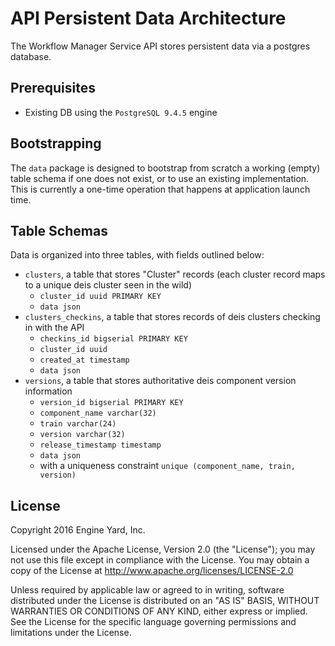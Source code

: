# API Persistent Data Architecture

The Workflow Manager Service API stores persistent data via a postgres database.

## Prerequisites

* Existing DB using the `PostgreSQL 9.4.5` engine

## Bootstrapping

The `data` package is designed to bootstrap from scratch a working (empty) table schema if one does not exist, or to use an existing implementation. This is currently a one-time operation that happens at application launch time.

## Table Schemas

Data is organized into three tables, with fields outlined below:

* `clusters`, a table that stores "Cluster" records (each cluster record maps to a unique deis cluster seen in the wild)
  * `cluster_id uuid PRIMARY KEY`
  * `data json`
* `clusters_checkins`, a table that stores records of deis clusters checking in with the API
  * `checkins_id bigserial PRIMARY KEY`
  * `cluster_id uuid`
  * `created_at timestamp`
  * `data json`
* `versions`, a table that stores authoritative deis component version information
  * `version_id bigserial PRIMARY KEY`
  * `component_name varchar(32)`
  * `train varchar(24)`
  * `version varchar(32)`
  * `release_timestamp timestamp`
  * `data json`
  * with a uniqueness constraint `unique (component_name, train, version)`

## License

Copyright 2016 Engine Yard, Inc.

Licensed under the Apache License, Version 2.0 (the "License"); you may not use this file except in compliance with the License. You may obtain a copy of the License at <http://www.apache.org/licenses/LICENSE-2.0>

Unless required by applicable law or agreed to in writing, software distributed under the License is distributed on an "AS IS" BASIS, WITHOUT WARRANTIES OR CONDITIONS OF ANY KIND, either express or implied. See the License for the specific language governing permissions and limitations under the License.
